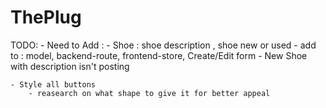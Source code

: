 # ThePlug

TODO:
    - Need to Add :
        - Shoe : shoe description , shoe new or used
            - add to : model, backend-route, frontend-store, Create/Edit form
            - New Shoe with description isn't posting

    - Style all buttons
        - reasearch on what shape to give it for better appeal

